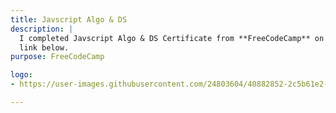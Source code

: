 ```yaml
---
title: Javscript Algo & DS
description: |
  I completed Javscript Algo & DS Certificate from **FreeCodeCamp** on *3rd June 2018*. For aquiring this certificate I had to complete various projects for them, which you can check out from my github or
  link below.
purpose: FreeCodeCamp

logo:
- https://user-images.githubusercontent.com/24803604/40882852-2c5b61e2-66de-11e8-876b-62e19a9f420c.png

---
```


